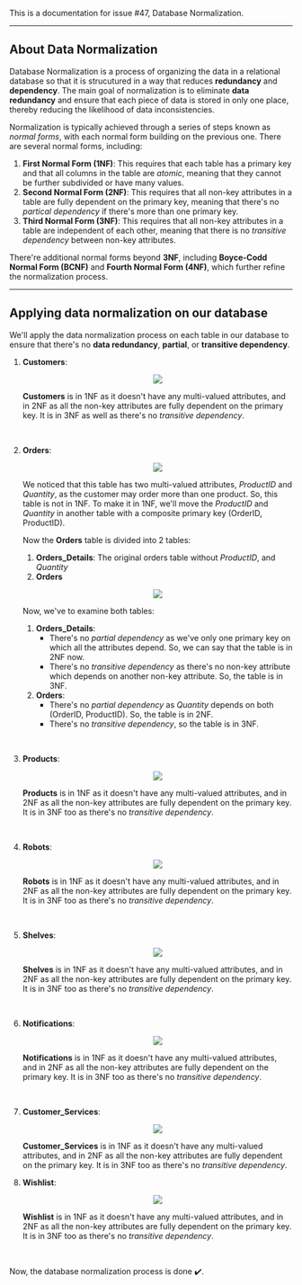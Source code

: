 This is a documentation for issue #47, Database Normalization.

<hr>

## About Data Normalization ##

Database Normalization is a process of organizing the data in a relational database so that it is strucutured in a way that reduces __redundancy__ and __dependency__. The main goal of normalization is to eliminate __data redundancy__ and ensure that each piece of data is stored in only one place, thereby reducing the likelihood of data inconsistencies.

Normalization is typically achieved through a series of steps known as _normal forms_, with each normal form building on the previous one. There are several normal forms, including:
1. __First Normal Form (1NF)__: This requires that each table has a primary key and that all columns in the table are _atomic_, meaning that they cannot be further subdivided or have many values.
2. __Second Normal Form (2NF)__: This requires that all non-key attributes in a table are fully dependent on the primary key, meaning that there's no _partical dependency_ if there's more than one primary key.
3. __Third Normal Form (3NF)__: This requires that all non-key attributes in a table are independent of each other, meaning that there is no _transitive dependency_ between non-key attributes.

There're additional normal forms beyond __3NF__, including __Boyce-Codd Normal Form (BCNF)__ and __Fourth Normal Form (4NF)__, which further refine the normalization process.

<hr>

## Applying data normalization on our database ##

We'll apply the data normalization process on each table in our database to ensure that there's no __data redundancy__, __partial__, or __transitive dependency__.

1. __Customers__:

   <p align="center">
   <img src="https://user-images.githubusercontent.com/70551007/232264280-51adee4c-80d2-4f9c-9202-cb971ccdd936.png">
   </p>

   __Customers__ is in 1NF as it doesn't have any multi-valued attributes, and in 2NF as all the non-key attributes are fully dependent on the primary key. It is in 3NF as well as there's no _transitive dependency_.

<br>

2. __Orders__:
   
   <p align="center">
   <img src="https://user-images.githubusercontent.com/70551007/232264285-3d3fce2b-0efd-4daa-b1e1-60b749b6e611.png">
   </p>

   We noticed that this table has two multi-valued attributes, _ProductID_ and _Quantity_, as the customer may order more than one product.
   So, this table is not in 1NF. To make it in 1NF, we'll move the _ProductID_ and _Quantity_ in another table with a composite primary key (OrderID, ProductID).

   Now the __Orders__ table is divided into 2 tables:
   1. __Orders_Details__: The original orders table without _ProductID_, and _Quantity_
   2. __Orders__

   <p align="center">
   <img src="https://user-images.githubusercontent.com/70551007/232264325-762a2b76-c870-4ae8-95f6-8894a2447a69.png">
   </p>

   Now, we've to examine both tables:
   1. __Orders_Details__:
      - There's no _partial dependency_ as we've only one primary key on which all the attributes depend. So, we can say that the table is in 2NF now.         
      - There's no _transitive dependency_ as there's no non-key attribute which depends on another non-key attribute. So, the table is in 3NF.
   2. __Orders__:
      - There's no _partial dependency_ as _Quantity_ depends on both (OrderID, ProductID). So, the table is in 2NF.
      - There's no _transitive dependency_, so the table is in 3NF.

<br>

3. __Products__:
      
   <p align="center">
   <img src="https://user-images.githubusercontent.com/70551007/232264334-3856d203-6906-49b0-aeb6-86d9cea07144.png">
   </p>

   __Products__ is in 1NF as it doesn't have any multi-valued attributes, and in 2NF as all the non-key attributes are fully dependent on the primary key. It is in 3NF too as there's no _transitive dependency_.

<br>

4. __Robots__:
   
   <p align="center">
   <img src="https://user-images.githubusercontent.com/70551007/232264344-f4af69dc-207d-401e-ac65-dc2cfc74c08e.png">
   </p>

   __Robots__ is in 1NF as it doesn't have any multi-valued attributes, and in 2NF as all the non-key attributes are fully dependent on the primary key. It is in 3NF too as there's no _transitive dependency_.

<br>

5. __Shelves__:

   <p align="center">
   <img src="https://user-images.githubusercontent.com/70551007/232264353-0f11a194-8421-4af3-8417-a7b6104160dd.png">
   </p>

   __Shelves__ is in 1NF as it doesn't have any multi-valued attributes, and in 2NF as all the non-key attributes are fully dependent on the primary key. It is in 3NF too as there's no _transitive dependency_.

<br>

6. __Notifications__:
   
   <p align="center">
   <img src="https://user-images.githubusercontent.com/70551007/232258545-e6bfe7aa-89ef-4636-953b-71954eeb5ff9.png">
   </p>

   __Notifications__ is in 1NF as it doesn't have any multi-valued attributes, and in 2NF as all the non-key attributes are fully dependent on the primary key. It is in 3NF too as there's no _transitive dependency_.

<br>

7. __Customer_Services__:
   
   <p align="center">
   <img src="https://user-images.githubusercontent.com/70551007/232264367-825a6baa-9c3e-4231-9727-723ba9c8de8d.png">
   </p>

   __Customer_Services__ is in 1NF as it doesn't have any multi-valued attributes, and in 2NF as all the non-key attributes are fully dependent on the primary key. It is in 3NF too as there's no _transitive dependency_.

8. __Wishlist__:

   <p align="center">
   <img src="https://user-images.githubusercontent.com/70551007/232264367-825a6baa-9c3e-4231-9727-723ba9c8de8d.png">
   </p>

   __Wishlist__ is in 1NF as it doesn't have any multi-valued attributes, and in 2NF as all the non-key attributes are fully dependent on the primary key. It is in 3NF too as there's no _transitive dependency_.

<br>

Now, the database normalization process is done :heavy_check_mark:.